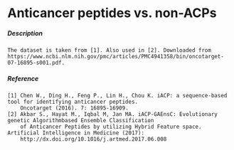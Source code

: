 # Anticancer peptides vs. non-ACPs

##### Description

    The dataset is taken from [1]. Also used in [2]. Downloaded from 
    https://www.ncbi.nlm.nih.gov/pmc/articles/PMC4941358/bin/oncotarget-07-16895-s001.pdf.
    
##### Reference

    [1] Chen W., Ding H., Feng P., Lin H., Chou K. iACP: a sequence-based tool for identifying anticancer peptides. 
        Oncotarget (2016). 7: 16895-16909. 
    [2] Akbar S., Hayat M., Iqbal M, Jan MA. iACP-GAEnsC: Evolutionary genetic Algorithmbased Ensemble Classification
        of Anticancer Peptides by utilizing Hybrid Feature space. Artificial Intelligence in Medicine (2017):
        http://dx.doi.org/10.1016/j.artmed.2017.06.008
    
